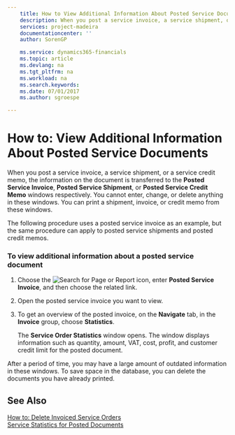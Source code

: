 ```yaml
---
    title: How to View Additional Information About Posted Service Documents | Microsoft Docs
    description: When you post a service invoice, a service shipment, or a service credit memo, the information on the document is transferred to the **Posted Service Invoice**, **Posted Service Shipment**, or **Posted Service Credit Memo** windows respectively. You cannot enter, change, or delete anything in these windows. You can print a shipment, invoice, or credit memo from these windows.
    services: project-madeira
    documentationcenter: ''
    author: SorenGP

    ms.service: dynamics365-financials
    ms.topic: article
    ms.devlang: na
    ms.tgt_pltfrm: na
    ms.workload: na
    ms.search.keywords:
    ms.date: 07/01/2017
    ms.author: sgroespe

---
```

# How to: View Additional Information About Posted Service Documents
When you post a service invoice, a service shipment, or a service credit memo, the information on the document is transferred to the **Posted Service Invoice**, **Posted Service Shipment**, or **Posted Service Credit Memo** windows respectively. You cannot enter, change, or delete anything in these windows. You can print a shipment, invoice, or credit memo from these windows.  
  
 The following procedure uses a posted service invoice as an example, but the same procedure can apply to posted service shipments and posted credit memos.  
  
### To view additional information about a posted service document  
  
1.  Choose the ![Search for Page or Report](media/ui-search/search_small.png "Search for Page or Report icon") icon, enter **Posted Service Invoice**, and then choose the related link.  
  
2.  Open the posted service invoice you want to view.  
  
3.  To get an overview of the posted invoice, on the **Navigate** tab, in the **Invoice** group, choose **Statistics**.  
  
     The **Service Order Statistics** window opens. The window displays information such as quantity, amount, VAT, cost, profit, and customer credit limit for the posted document.  
  
 After a period of time, you may have a large amount of outdated information in these windows. To save space in the database, you can delete the documents you have already printed.  
  
## See Also  
 [How to: Delete Invoiced Service Orders](../how-to-delete-invoiced-service-orders.md)   
 [Service Statistics for Posted Documents](../service-statistics-for-posted-documents.md)
